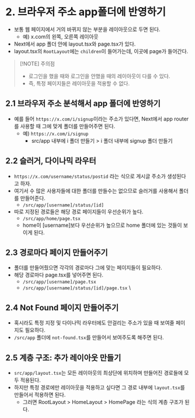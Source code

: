 # 2. 브라우저 주소 app폴더에 반영하기
- 보통 웹 페이지에서 거의 바뀌지 않는 부분을 레이아웃으로 두면 된다.
	- 예) x.com의 왼쪽, 오른쪽 레이아웃
- Next에서 app 폴더 안에 layout.tsx와 page.tsx가 있다.
- layout.tsx의 `RootLayout`에는 `children`이 들어가는데, 이곳에 page가 들어간다.

> [!NOTE] 주의점
> - 로그인을 했을 때와 로그인을 안했을 때의 레이아웃이 다를 수 있다.
> - 즉, 특정 페이지들은 레이아웃을 적용할 수 없다.

## 2.1 브라우저 주소 분석해서 app 폴더에 반영하기
- 예를 들어 `https://x.com/i/signup`이라는 주소가 있다면, Next에서 app router를 사용할 때 그에 맞게 폴더를 만들어주면 된다.
	- 예) `https://x.com/i/signup`
		- src/app 내부에 i 폴더 만들기 > i 폴더 내부에 signup 폴더 만들기

## 2.2 슬러거, 다이나믹 라우터
- `https://x.com/username/status/postid` 라는 식으로 게시글 주소가 생성된다고 하자.
- 여기서 수 많은 사용자들에 대한 폴더를 만들수는 없으므로 슬러거를 사용해서 폴더를 만들어준다.
	- `/src/app/[username]/status/[id]`
- 따로 지정된 경로들은 해당 경로 페이지들이 우선순위가 높다.
	- `/src/app/home/page.tsx`
	- home이 \[username]보다 우선순위가 높으므로 home 폴더에 있는 것들이 보이게 된다.

## 2.3 경로마다 페이지 만들어주기
- 폴더를 만들어줬으면 각각의 경로마다 그에 맞는 페이지들이 필요하다.
- 해당 경로마다 page.tsx를 넣어주면 된다.
	- `/src/app/[username]/page.tsx`
	- `/src/app/[username]/status/[id]/page.tsx`
\
## 2.4 Not Found 페이지 만들어주기
- 혹시라도 특정 지정 및 다이나믹 라우터에도 안걸리는 주소가 있을 때 보여줄 페이지도 필요하다.
- `/src/app` 폴더에 `not-found.tsx`를 만들어서 보여주도록 해주면 된다.

## 2.5 계층 구조: 추가 레이아웃 만들기
- `src/app/layout.tsx`는 모든 레이아웃의 최상단에 위치하며 만들어진 경로들에 모두 적용된다.
- 하지만 특정 경로에만 레이아웃을 적용하고 싶다면 그 경로 내부에 `layout.tsx`를 만들어서 적용하면 된다.
	- 그러면 RootLayout > HomeLayout > HomePage 라는 식의 계층 구조가 된다. 